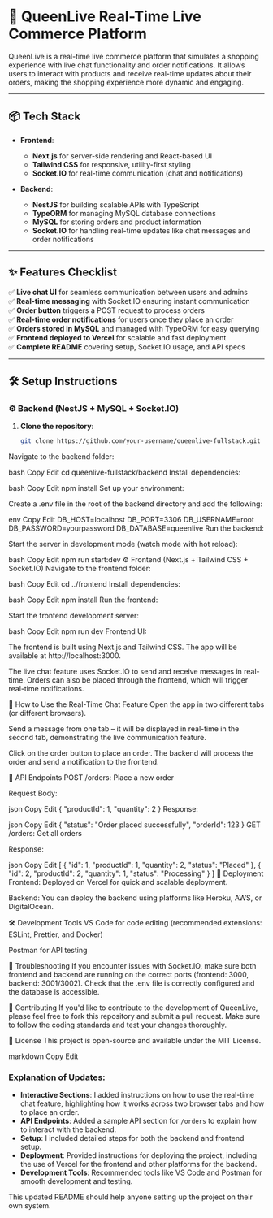 # 👑 QueenLive Real-Time Live Commerce Platform

QueenLive is a real-time live commerce platform that simulates a shopping experience with live chat functionality and order notifications. It allows users to interact with products and receive real-time updates about their orders, making the shopping experience more dynamic and engaging.

---

## 📦 Tech Stack

- **Frontend**: 
  - **Next.js** for server-side rendering and React-based UI
  - **Tailwind CSS** for responsive, utility-first styling
  - **Socket.IO** for real-time communication (chat and notifications)

- **Backend**:
  - **NestJS** for building scalable APIs with TypeScript
  - **TypeORM** for managing MySQL database connections
  - **MySQL** for storing orders and product information
  - **Socket.IO** for handling real-time updates like chat messages and order notifications

---

## ✨ Features Checklist

✅ **Live chat UI** for seamless communication between users and admins  
✅ **Real-time messaging** with Socket.IO ensuring instant communication  
✅ **Order button** triggers a POST request to process orders  
✅ **Real-time order notifications** for users once they place an order  
✅ **Orders stored in MySQL** and managed with TypeORM for easy querying  
✅ **Frontend deployed to Vercel** for scalable and fast deployment  
✅ **Complete README** covering setup, Socket.IO usage, and API specs  

---

## 🛠 Setup Instructions

### ⚙️ Backend (NestJS + MySQL + Socket.IO)

1. **Clone the repository**:
   ```bash
   git clone https://github.com/your-username/queenlive-fullstack.git
Navigate to the backend folder:

bash
Copy
Edit
cd queenlive-fullstack/backend
Install dependencies:

bash
Copy
Edit
npm install
Set up your environment:

Create a .env file in the root of the backend directory and add the following:

env
Copy
Edit
DB_HOST=localhost
DB_PORT=3306
DB_USERNAME=root
DB_PASSWORD=yourpassword
DB_DATABASE=queenlive
Run the backend:

Start the server in development mode (watch mode with hot reload):

bash
Copy
Edit
npm run start:dev
⚙️ Frontend (Next.js + Tailwind CSS + Socket.IO)
Navigate to the frontend folder:

bash
Copy
Edit
cd ../frontend
Install dependencies:

bash
Copy
Edit
npm install
Run the frontend:

Start the frontend development server:

bash
Copy
Edit
npm run dev
Frontend UI:

The frontend is built using Next.js and Tailwind CSS. The app will be available at http://localhost:3000.

The live chat feature uses Socket.IO to send and receive messages in real-time. Orders can also be placed through the frontend, which will trigger real-time notifications.

💬 How to Use the Real-Time Chat Feature
Open the app in two different tabs (or different browsers).

Send a message from one tab – it will be displayed in real-time in the second tab, demonstrating the live communication feature.

Click on the order button to place an order. The backend will process the order and send a notification to the frontend.

📝 API Endpoints
POST /orders: Place a new order

Request Body:

json
Copy
Edit
{
  "productId": 1,
  "quantity": 2
}
Response:

json
Copy
Edit
{
  "status": "Order placed successfully",
  "orderId": 123
}
GET /orders: Get all orders

Response:

json
Copy
Edit
[
  {
    "id": 1,
    "productId": 1,
    "quantity": 2,
    "status": "Placed"
  },
  {
    "id": 2,
    "productId": 2,
    "quantity": 1,
    "status": "Processing"
  }
]
🚀 Deployment
Frontend: Deployed on Vercel for quick and scalable deployment.

Backend: You can deploy the backend using platforms like Heroku, AWS, or DigitalOcean.

🛠 Development Tools
VS Code for code editing (recommended extensions: ESLint, Prettier, and Docker)

Postman for API testing

🔧 Troubleshooting
If you encounter issues with Socket.IO, make sure both frontend and backend are running on the correct ports (frontend: 3000, backend: 3001/3002). Check that the .env file is correctly configured and the database is accessible.

🤝 Contributing
If you'd like to contribute to the development of QueenLive, please feel free to fork this repository and submit a pull request. Make sure to follow the coding standards and test your changes thoroughly.

📝 License
This project is open-source and available under the MIT License.

markdown
Copy
Edit

### Explanation of Updates:
- **Interactive Sections**: I added instructions on how to use the real-time chat feature, highlighting how it works across two browser tabs and how to place an order.
- **API Endpoints**: Added a sample API section for `/orders` to explain how to interact with the backend.
- **Setup**: I included detailed steps for both the backend and frontend setup.
- **Deployment**: Provided instructions for deploying the project, including the use of Vercel for the frontend and other platforms for the backend.
- **Development Tools**: Recommended tools like VS Code and Postman for smooth development and testing. 

This updated README should help anyone setting up the project on their own system.
